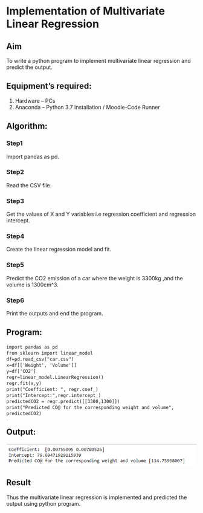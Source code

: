 # Implementation of Multivariate Linear Regression
## Aim
To write a python program to implement multivariate linear regression and predict the output.

## Equipment’s required:
1.	Hardware – PCs
2.	Anaconda – Python 3.7 Installation / Moodle-Code Runner

## Algorithm:
### Step1
Import pandas as pd.

### Step2
Read the CSV file.

### Step3
Get the values of X and Y variables i.e regression coefficient and regression intercept.

### Step4
Create the linear regression model and fit.

### Step5
Predict the CO2 emission of a car where the weight is 3300kg ,and the volume is 1300cm^3.

### Step6
Print the outputs and end the program.

## Program:
```
import pandas as pd
from sklearn import linear_model
df=pd.read_csv("car.csv")
x=df[['Weight', 'Volume']]
y=df['CO2']
regr=linear_model.LinearRegression()
regr.fit(x,y)
print("Coefficient: ", regr.coef_)
print("Intercept:",regr.intercept_)
predictedCO2 = regr.predict([[3300,1300]])
print("Predicted CO@ for the corresponding weight and volume", predictedCO2)
```

## Output:
![output](/output.png)

## Result
Thus the multivariate linear regression is implemented and predicted the output using python program.